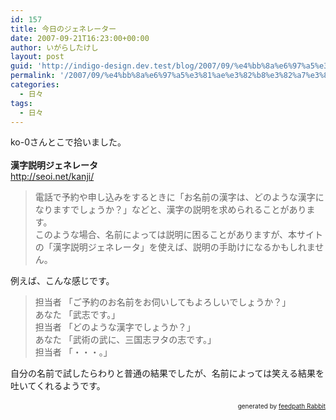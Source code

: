 ```yaml
---
id: 157
title: 今日のジェネレーター
date: 2007-09-21T16:23:00+00:00
author: いがらしたけし
layout: post
guid: 'http://indigo-design.dev.test/blog/2007/09/%e4%bb%8a%e6%97%a5%e3%81%ae%e3%82%b8%e3%82%a7%e3%83%8d%e3%83%ac%e3%83%bc%e3%82%bf%e3%83%bc/'
permalink: '/2007/09/%e4%bb%8a%e6%97%a5%e3%81%ae%e3%82%b8%e3%82%a7%e3%83%8d%e3%83%ac%e3%83%bc%e3%82%bf%e3%83%bc/'
categories:
  - 日々
tags:
  - 日々
---
```

ko-0さんとこで拾いました。<br /><br /><span style="font-weight: bold">漢字説明ジェネレータ</span><br /><a href="http://seoi.net/kanji/">http://seoi.net/kanji/</a><blockquote>電話で予約や申し込みをするときに「お名前の漢字は、どのような漢字になりますでしょうか？」などと、漢字の説明を求められることがあります。<br />このような場合、名前によっては説明に困ることがありますが、本サイトの「漢字説明ジェネレータ」を使えば、説明の手助けになるかもしれません。</blockquote>例えば、こんな感じです。<blockquote>担当者 「ご予約のお名前をお伺いしてもよろしいでしょうか？」&nbsp;&nbsp; &nbsp;<br />あなた 「武志です。」&nbsp;&nbsp; &nbsp;<br />担当者 「どのような漢字でしょうか？」&nbsp;&nbsp; &nbsp;<br />あなた 「武術の武に、三国志ヲタの志です。」&nbsp;&nbsp; &nbsp;<br />担当者 「・・・。」<br /></blockquote>自分の名前で試したらわりと普通の結果でしたが、名前によっては笑える結果を吐いてくれるようです。<br /><br /><!--feedpath info start--><div style="text-align: right;font-size: 10px">&nbsp;&nbsp;<span>generated by <a href="http://feedpath.jp" title="feedpath Rabbit" target="_blank">feedpath Rabbit</a></span></div><!--feedpath info end-->